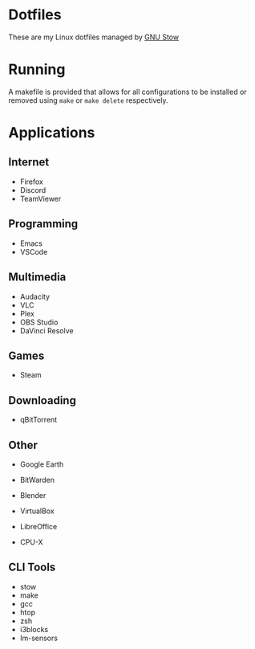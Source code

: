# Dotfiles
These are my Linux dotfiles managed by [GNU Stow](https://www.gnu.org/software/stow/)

# Running
A makefile is provided that allows for all configurations to be installed or removed using `make` or `make delete` respectively.

# Applications

## Internet
- Firefox
- Discord
- TeamViewer

## Programming
- Emacs
- VSCode

## Multimedia
- Audacity
- VLC
- Plex
- OBS Studio
- DaVinci Resolve

## Games
- Steam

## Downloading
- qBitTorrent

## Other
- Google Earth
- BitWarden
- Blender
- VirtualBox

- LibreOffice
- CPU-X

## CLI Tools
- stow
- make
- gcc
- htop
- zsh
- i3blocks
- lm-sensors
